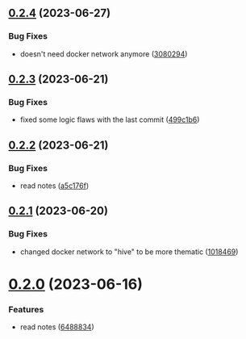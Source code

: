 ## [0.2.4](https://github.com/Torwent/wasp-discord/compare/v0.2.3...v0.2.4) (2023-06-27)


### Bug Fixes

* doesn't need docker network anymore ([3080294](https://github.com/Torwent/wasp-discord/commit/30802946fed1426c7ae3804b85db0abe2c870b06))



## [0.2.3](https://github.com/Torwent/wasp-discord/compare/v0.2.2...v0.2.3) (2023-06-21)


### Bug Fixes

* fixed some logic flaws with the last commit ([499c1b6](https://github.com/Torwent/wasp-discord/commit/499c1b68f294b430a8117de731fbe66858ffb493))



## [0.2.2](https://github.com/Torwent/wasp-discord/compare/v0.2.1...v0.2.2) (2023-06-21)


### Bug Fixes

* read notes ([a5c176f](https://github.com/Torwent/wasp-discord/commit/a5c176fe0a96c3bdc805b4166dc3577a97ddf60f))



## [0.2.1](https://github.com/Torwent/wasp-discord/compare/v0.2.0...v0.2.1) (2023-06-20)


### Bug Fixes

* changed docker network to "hive" to be more thematic ([1018469](https://github.com/Torwent/wasp-discord/commit/10184692fbc3e0ae6257a992f793b0ae5c4e8385))



# [0.2.0](https://github.com/Torwent/wasp-discord/compare/v0.1.13...v0.2.0) (2023-06-16)


### Features

* read notes ([6488834](https://github.com/Torwent/wasp-discord/commit/648883487d6dd9270bbf9a1e9b1afca0b4c71c55))



